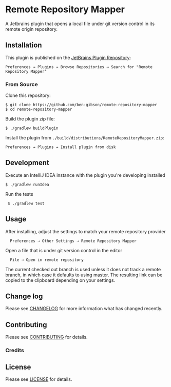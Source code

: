 # Remote Repository Mapper

A Jetbrains plugin that opens a local file under git version control in its remote origin repository.

Installation
-------------------------------------------------------------------------------

This plugin is published on the
[JetBrains Plugin Repository](https://plugins.jetbrains.com/plugin/8183):

    Preferences → Plugins → Browse Repositories → Search for "Remote Repository Mapper"

### From Source

Clone this repository:

    $ git clone https://github.com/ben-gibson/remote-repository-mapper
    $ cd remote-repository-mapper

Build the plugin zip file:

    $ ./gradlew buildPlugin

Install the plugin from `./build/distributions/RemoteRepositoryMapper.zip`:

    Preferences → Plugins → Install plugin from disk


Development
-------------------------------------------------------------------------------

Execute an IntelliJ IDEA instance with the plugin you're developing installed

    $ ./gradlew runIdea
    
Run the tests
    
     $ ./gradlew test

Usage
-------------------------------------------------------------------------------

After installing, adjust the settings to match your remote repository provider

      Preferences → Other Settings → Remote Repository Mapper

Open a file that is under git version control in the editor

      File → Open in remote repository

The current checked out branch is used unless it does not track a remote branch, in which case it defaults to using master.
The resulting link can be copied to the clipboard depending on your settings.

Change log
-------------------------------------------------------------------------------

Please see [CHANGELOG](CHANGELOG.md) for more information what has changed recently.

Contributing
-------------------------------------------------------------------------------

Please see [CONTRIBUTING](CONTRIBUTING.md) for details.

### Credits

License
-------------------------------------------------------------------------------

Please see [LICENSE](LICENSE) for details.